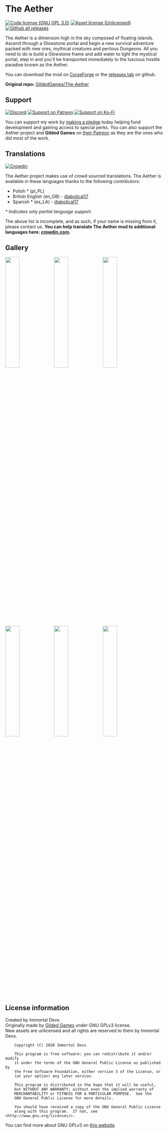 # The Aether
[![Code license (GNU GPL 3.0)](https://img.shields.io/badge/code%20license-GNU%20GPLv3-green.svg?style=flat)](https://www.gnu.org/licenses/gpl-3.0.en.html)
[![Asset license (Unlicensed)](https://img.shields.io/badge/assets%20license-All%20Rights%20Reserved-red.svg?style=flat)](https://creativecommons.org/licenses/by-sa/4.0/)
[![Github all releases](https://img.shields.io/github/downloads/kalucky0/The-Aether/total.svg?logoColor=FFFFFF&logo=github)](https://github.com/kalucky0/The-Aether/releases/)

The Aether is a dimension high in the sky composed of floating islands. Ascend through a Glowstone portal and begin a new survival adventure packed with new ores, mythical creatures and perilous Dungeons. All you need to do is build a Glowstone frame and add water to light the mystical portal, step in and you'll be transported immediately to the luscious hostile paradise known as the Aether.

You can download the mod on [CurseForge](https://www.curseforge.com/minecraft/mc-mods/aether) or the [releases tab](https://github.com/kalucky0/The-Aether/releases) on github.

**Original repo:** [GildedGames/The-Aether](https://gitea.gildedgames.com/GildedGames/The-Aether)

## Support
[![Discord](https://img.shields.io/discord/770691727568404521.svg?logoColor=FFFFFF&logo=discord&color=7289DA)](https://discord.com/invite/wmMa47n)
[![Support on Patreon](https://img.shields.io/badge/Support%20on-Patreon-orange?logoColor=FFFFFF&logo=patreon)](https://www.patreon.com/kalucky0)
[![Support on Ko-Fi](https://img.shields.io/badge/Support%20on-Ko--Fi-blue?logoColor=FFFFFF&logo=ko-fi)](https://ko-fi.com/kalucky0)

You can support my work by [making a pledge](https://www.patreon.com/kalucky0) today helping fund development and gaining access to special perks. You can also support the Aether project and **Gilded Games** on [their Patreon](https://www.patreon.com/GildedGames) as they are the ones who did most of the work.

## Translations
[![Crowdin](https://badges.crowdin.net/aether/localized.svg)](https://crowdin.com/project/aether)

The Aether project makes use of crowd sourced translations. The Aether is available in these languages thanks to the following contributors:

- Polish * (pl_PL)
- British English (en_GB) - [diabolical17](https://github.com/diabolical17)
- Spanish * (es_LA) - [diabolical17](https://github.com/diabolical17)

_\* Indicates only partial language support._

The above list is incomplete, and as such, if your name is missing from it, please contact us.
**You can help translate The Aether mod to additional languages here: [crowdin.com](https://crowdin.com/project/aether).**

## Gallery
<img src="https://cdn.discordapp.com/attachments/770698788629118997/772862334792237106/2020-11-02_17.38.44.png" width="30%"></img> <img src="https://cdn.discordapp.com/attachments/770698788629118997/772861007793225779/unknown.png" width="30%"></img> <img src="https://cdn.discordapp.com/attachments/770698788629118997/772210831566831666/unknown.png" width="30%"></img> <img src="https://cdn.discordapp.com/attachments/770698788629118997/772188663559880704/2020-10-31_21.01.46.png" width="30%"></img> <img src="https://i.imgur.com/QOUUNCP.jpg" width="30%"></img> <img src="https://i.imgur.com/Ipw8clh.jpg" width="30%"></img> 

## License information
Created by Immortal Devs.\
Originally made by [Gilded Games](https://gildedgames.com/) under GNU GPLv3 license.\
New assets are unlicensed and all rights are reserved to them by Immortal Devs.

```
    Copyright (C) 2020 Immortal Devs

    This program is free software: you can redistribute it and/or modify
    it under the terms of the GNU General Public License as published by
    the Free Software Foundation, either version 3 of the License, or
    (at your option) any later version.

    This program is distributed in the hope that it will be useful,
    but WITHOUT ANY WARRANTY; without even the implied warranty of
    MERCHANTABILITY or FITNESS FOR A PARTICULAR PURPOSE.  See the
    GNU General Public License for more details.

    You should have received a copy of the GNU General Public License
    along with this program.  If not, see <http://www.gnu.org/licenses/>.
```
You can find more about GNU GPLv3 on [this website](https://www.gnu.org/licenses/gpl-3.0.en.html).